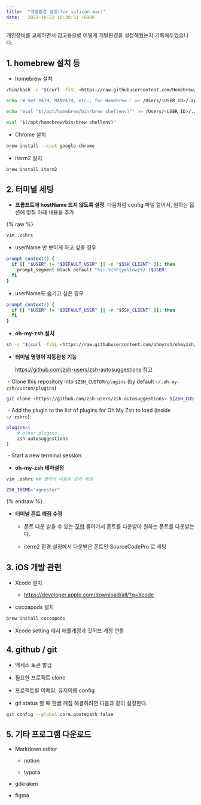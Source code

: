 ```yaml
---
title:  "개발환경 설정(for silicon mac)"
date:   2022-10-22 10:30:51 +0900
---
```




개인장비를 교체하면서 참고용으로 어떻게 개발환경을 설정해뒀는지 기록해두었습니다.

## 1. homebrew 설치 등

- homebrew 설치

```bash
/bin/bash -c "$(curl -fsSL <https://raw.githubusercontent.com/Homebrew/install/HEAD/install.sh>)"
```

```bash
echo '# Set PATH, MANPATH, etc., for Homebrew.' >> /Users/<USER_ID>/.zprofile

echo 'eval "$(/opt/homebrew/bin/brew shellenv)"' >> /Users/<USER_ID>/.zprofile

eval "$(/opt/homebrew/bin/brew shellenv)"
```

- Chrome 설치

```bash
brew install --cask google-chrome
```

- iterm2 설치

```bash
brew install iterm2
```



## 2. 터미널 세팅

- **프롬프트에 hostName 뜨지 않도록 설정**: 다음처럼 config 파일 열어서, 원하는 옵션에 맞춰 아래 내용을 추가

{% raw %}

```bash
vim .zshrc 
```

- userName 만 보이게 하고 싶을 경우

```bash
prompt_context() {
  if [[ "$USER" != "$DEFAULT_USER" || -n "$SSH_CLIENT" ]]; then
    prompt_segment black default "%(!.%{%F{yellow}%}.)$USER"
  fi
}
```

- userName도 숨기고 싶은 경우

```bash
prompt_context() {
  if [[ "$USER" != "$DEFAULT_USER" || -n "$SSH_CLIENT" ]]; then
  fi
}
```

- **oh-my-zsh 설치**

```bash
sh -c "$(curl -fsSL <https://raw.githubusercontent.com/ohmyzsh/ohmyzsh/master/tools/install.sh>)"
```

- **터미널 명령어 자동완성 기능**

  https://github.com/zsh-users/zsh-autosuggestions 참고

​	\- Clone this repository into `$ZSH_CUSTOM/plugins` (by default `~/.oh-my-zsh/custom/plugins`)

```bash
git clone <https://github.com/zsh-users/zsh-autosuggestions> ${ZSH_CUSTOM:-~/.oh-my-zsh/custom}/plugins/zsh-autosuggestions
```

​	\- Add the plugin to the list of plugins for Oh My Zsh to load (inside `~/.zshrc`):

```bash
plugins=( 
    # other plugins...
    zsh-autosuggestions
)
```

​	\- Start a new terminal session.

- **oh-my-zsh 테마설정**

```bash
vim .zshrc ## 열어서 다음과 같이 세팅

ZSH_THEME="agnoster"
```

{% endraw %}


- **터미널 폰트 깨짐 수정**

  - 폰트 다운 받을 수 있는 [깃헙](https://github.com/powerline/fonts) 들어가서 폰트를 다운받아 원하는 폰트를 다운받는다.

  - iterm2 환경 설정에서 다운받은 폰트인 SourceCodePro 로 세팅

    

## 3. iOS 개발 관련

- Xcode 설치

  - https://developer.apple.com/download/all/?q=Xcode
- cocoapods 설치

```bash
brew install cocoapods
```

- Xcode setting 에서 애플계정과 깃허브 계정 연동

## 4. github / git

- 액세스 토큰 발급

- 필요한 프로젝트 clone

- 프로젝트별 이메일, 유저이름 config

- git status 할 때 한글  깨짐 해결하려면 다음과 같이 설정한다.


```bash
git config --global core.quotepath false
```



## 5. 기타 프로그램 다운로드

- Markdown editor

  - notion

  - typora

- gitkraken
- figma